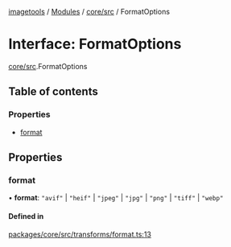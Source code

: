 [imagetools](../README.md) / [Modules](../modules.md) / [core/src](../modules/core_src.md) / FormatOptions

# Interface: FormatOptions

[core/src](../modules/core_src.md).FormatOptions

## Table of contents

### Properties

- [format](core_src.FormatOptions.md#format)

## Properties

### format

• **format**: ``"avif"`` \| ``"heif"`` \| ``"jpeg"`` \| ``"jpg"`` \| ``"png"`` \| ``"tiff"`` \| ``"webp"``

#### Defined in

[packages/core/src/transforms/format.ts:13](https://github.com/JonasKruckenberg/imagetools/blob/4ebc88f/packages/core/src/transforms/format.ts#L13)
